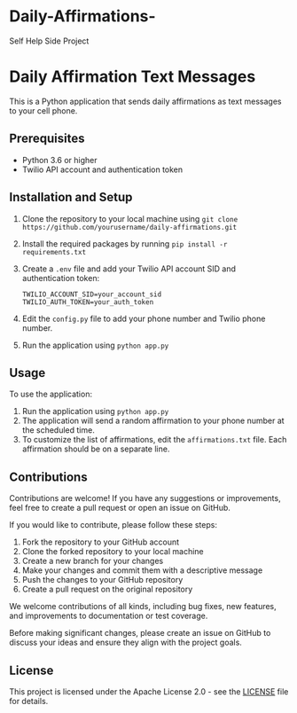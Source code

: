 # Daily-Affirmations-
Self Help Side Project 
# Daily Affirmation Text Messages

This is a Python application that sends daily affirmations as text messages to your cell phone.

## Prerequisites

- Python 3.6 or higher
- Twilio API account and authentication token

## Installation and Setup

1. Clone the repository to your local machine using `git clone https://github.com/yourusername/daily-affirmations.git`
2. Install the required packages by running `pip install -r requirements.txt`
3. Create a `.env` file and add your Twilio API account SID and authentication token:

    ```
    TWILIO_ACCOUNT_SID=your_account_sid
    TWILIO_AUTH_TOKEN=your_auth_token
    ```

4. Edit the `config.py` file to add your phone number and Twilio phone number.
5. Run the application using `python app.py`

## Usage

To use the application:
1. Run the application using `python app.py`
2. The application will send a random affirmation to your phone number at the scheduled time.
3. To customize the list of affirmations, edit the `affirmations.txt` file. Each affirmation should be on a separate line.

## Contributions

Contributions are welcome! If you have any suggestions or improvements, feel free to create a pull request or open an issue on GitHub.

If you would like to contribute, please follow these steps:

1. Fork the repository to your GitHub account
2. Clone the forked repository to your local machine
3. Create a new branch for your changes
4. Make your changes and commit them with a descriptive message
5. Push the changes to your GitHub repository
6. Create a pull request on the original repository

We welcome contributions of all kinds, including bug fixes, new features, and improvements to documentation or test coverage.

Before making significant changes, please create an issue on GitHub to discuss your ideas and ensure they align with the project goals.

## License

This project is licensed under the Apache License 2.0 - see the [LICENSE](LICENSE) file for details.


